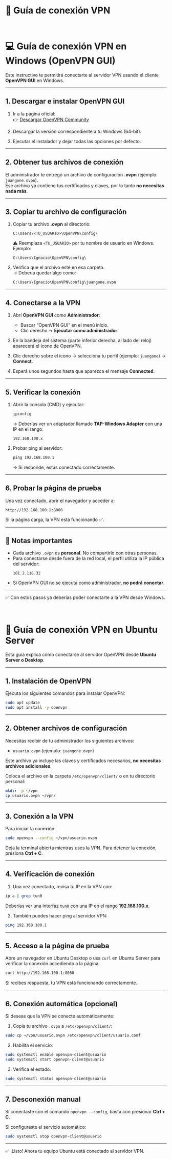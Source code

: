 # 📖 Guía de conexión VPN

<br>

# 💻 Guía de conexión VPN en Windows (OpenVPN GUI)
Este instructivo te permitirá conectarte al servidor VPN usando el cliente **OpenVPN GUI** en Windows.  

---

## 1. Descargar e instalar OpenVPN GUI

1. Ir a la página oficial:  
   👉 [Descargar OpenVPN Community](https://openvpn.net/community-downloads/)

2. Descargar la versión correspondiente a tu Windows (64-bit).

3. Ejecutar el instalador y dejar todas las opciones por defecto.

---

## 2. Obtener tus archivos de conexión

El administrador te entregó un archivo de configuración **.ovpn** (ejemplo: `juangone.ovpn`).  
Ese archivo ya contiene tus certificados y claves, por lo tanto **no necesitas nada más**.

---

## 3. Copiar tu archivo de configuración

1. Copiar tu archivo **.ovpn** al directorio:

   ```
   C:\Users\<TU_USUARIO>\OpenVPN\config\
   ```

   ⚠️ Reemplaza `<TU_USUARIO>` por tu nombre de usuario en Windows.  
   Ejemplo:  
   ```
   C:\Users\Ignacio\OpenVPN\config\
   ```

2. Verifica que el archivo esté en esa carpeta.  
   → Debería quedar algo como:  
   ```
   C:\Users\Ignacio\OpenVPN\config\juangone.ovpn
   ```

---

## 4. Conectarse a la VPN

1. Abrí **OpenVPN GUI** como **Administrador**:  
   - Buscar “OpenVPN GUI” en el menú inicio.  
   - Clic derecho → **Ejecutar como administrador**.

2. En la bandeja del sistema (parte inferior derecha, al lado del reloj) aparecerá el ícono de OpenVPN.

3. Clic derecho sobre el ícono → selecciona tu perfil (ejemplo: `juangone`) → **Connect**.

4. Esperá unos segundos hasta que aparezca el mensaje **Connected**.

---

## 5. Verificar la conexión

1. Abrir la consola (CMD) y ejecutar:

   ```cmd
   ipconfig
   ```

   → Deberías ver un adaptador llamado **TAP-Windows Adapter** con una IP en el rango:  
   ```
   192.168.100.x
   ```

2. Probar ping al servidor:

   ```cmd
   ping 192.168.100.1
   ```

   → Si responde, estás conectado correctamente.

---

## 6. Probar la página de prueba

Una vez conectado, abrir el navegador y acceder a:  

```
http://192.168.100.1:8080
```

Si la página carga, la VPN está funcionando ✅.

---

## 🔑 Notas importantes

- Cada archivo `.ovpn` es **personal**. No compartirlo con otras personas.  
- Para conectarse desde fuera de la red local, el perfil utiliza la IP pública del servidor:  
  ```
  181.2.118.32
  ```
- Si OpenVPN GUI no se ejecuta como administrador, **no podrá conectar**.  

---

✅ Con estos pasos ya deberías poder conectarte a la VPN desde Windows.
<br>
<br>
<br>
# 🐧 Guía de conexión VPN en Ubuntu Server

Esta guía explica cómo conectarse al servidor OpenVPN desde **Ubuntu Server o Desktop**.

---

## 1. Instalación de OpenVPN

Ejecuta los siguientes comandos para instalar OpenVPN:

```bash
sudo apt update
sudo apt install -y openvpn
```

---

## 2. Obtener archivos de configuración

Necesitas recibir de tu administrador los siguientes archivos:

* `usuario.ovpn` (ejemplo: `juangone.ovpn`)

Este archivo ya incluye las claves y certificados necesarios, **no necesitas archivos adicionales**.

Coloca el archivo en la carpeta `/etc/openvpn/client/` o en tu directorio personal:

```bash
mkdir -p ~/vpn
cp usuario.ovpn ~/vpn/
```

---

## 3. Conexión a la VPN

Para iniciar la conexión:

```bash
sudo openvpn --config ~/vpn/usuario.ovpn
```

Deja la terminal abierta mientras uses la VPN. Para detener la conexión, presiona **Ctrl + C**.

---

## 4. Verificación de conexión

1. Una vez conectado, revisa tu IP en la VPN con:

```bash
ip a | grep tun0
```

Deberías ver una interfaz `tun0` con una IP en el rango **192.168.100.x**.

2. También puedes hacer ping al servidor VPN:

```bash
ping 192.168.100.1
```

---

## 5. Acceso a la página de prueba

Abre un navegador en Ubuntu Desktop o usa `curl` en Ubuntu Server para verificar la conexión accediendo a la página:

```bash
curl http://192.168.100.1:8080
```

Si recibes respuesta, tu VPN está funcionando correctamente.

---

## 6. Conexión automática (opcional)

Si deseas que la VPN se conecte automáticamente:

1. Copia tu archivo `.ovpn` a `/etc/openvpn/client/`:

```bash
sudo cp ~/vpn/usuario.ovpn /etc/openvpn/client/usuario.conf
```

2. Habilita el servicio:

```bash
sudo systemctl enable openvpn-client@usuario
sudo systemctl start openvpn-client@usuario
```

3. Verifica el estado:

```bash
sudo systemctl status openvpn-client@usuario
```

---

## 7. Desconexión manual

Si conectaste con el comando `openvpn --config`, basta con presionar **Ctrl + C**.

Si configuraste el servicio automático:

```bash
sudo systemctl stop openvpn-client@usuario
```

---

✅ ¡Listo! Ahora tu equipo Ubuntu está conectado al servidor VPN.
